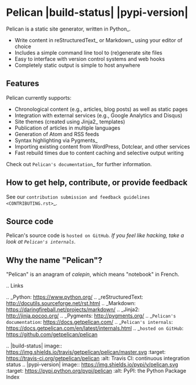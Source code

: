 Pelican |build-status| |pypi-version|
=====================================

Pelican is a static site generator, written in Python_.

* Write content in reStructuredText_ or Markdown_ using your editor of choice
* Includes a simple command line tool to (re)generate site files
* Easy to interface with version control systems and web hooks
* Completely static output is simple to host anywhere


Features
--------

Pelican currently supports:

* Chronological content (e.g., articles, blog posts) as well as static pages
* Integration with external services (e.g., Google Analytics and Disqus)
* Site themes (created using Jinja2_ templates)
* Publication of articles in multiple languages
* Generation of Atom and RSS feeds
* Syntax highlighting via Pygments_
* Importing existing content from WordPress, Dotclear, and other services
* Fast rebuild times due to content caching and selective output writing

Check out `Pelican's documentation`_ for further information.


How to get help, contribute, or provide feedback
------------------------------------------------

See our `contribution submission and feedback guidelines <CONTRIBUTING.rst>`_.


Source code
-----------

Pelican's source code is `hosted on GitHub`_. If you feel like hacking,
take a look at `Pelican's internals`_.


Why the name "Pelican"?
-----------------------

"Pelican" is an anagram of *calepin*, which means "notebook" in French.


.. Links

.. _Python: https://www.python.org/
.. _reStructuredText: http://docutils.sourceforge.net/rst.html
.. _Markdown: https://daringfireball.net/projects/markdown/
.. _Jinja2: http://jinja.pocoo.org/
.. _Pygments: http://pygments.org/
.. _`Pelican's documentation`: https://docs.getpelican.com/
.. _`Pelican's internals`: https://docs.getpelican.com/en/latest/internals.html
.. _`hosted on GitHub`: https://github.com/getpelican/pelican

.. |build-status| image:: https://img.shields.io/travis/getpelican/pelican/master.svg
   :target: https://travis-ci.org/getpelican/pelican
   :alt: Travis CI: continuous integration status
.. |pypi-version| image:: https://img.shields.io/pypi/v/pelican.svg
   :target: https://pypi.python.org/pypi/pelican
   :alt: PyPI: the Python Package Index

